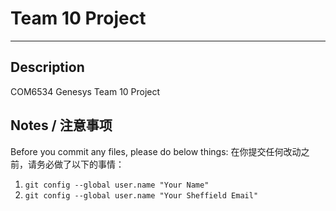 # Team 10 Project
---

## Description

COM6534 Genesys Team 10 Project

## Notes / 注意事项

Before you commit any files, please do below things:
在你提交任何改动之前，请务必做了以下的事情：

1. `git config --global user.name "Your Name"`
2. `git config --global user.name "Your Sheffield Email"`
